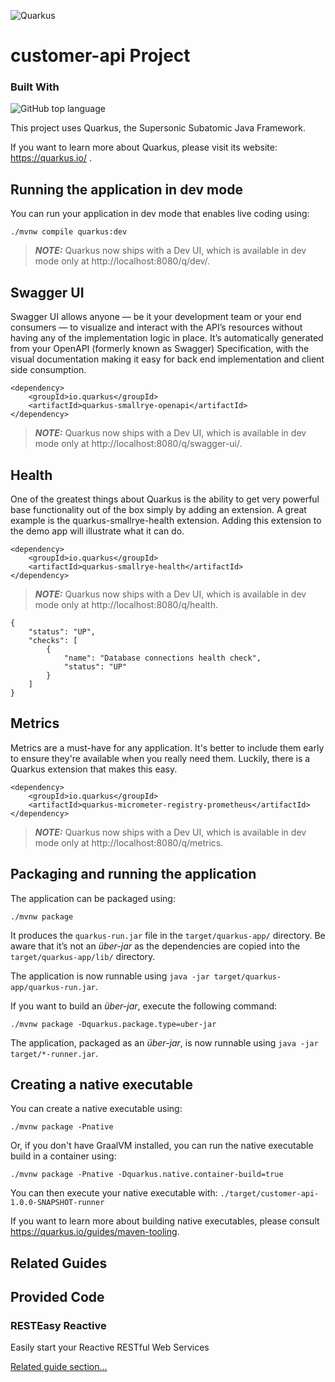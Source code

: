 ![Quarkus](https://camo.githubusercontent.com/62d4f160c458785b41aa5961dbf35295843fd582cb7a931e962c77d295bd23f9/68747470733a2f2f64657369676e2e6a626f73732e6f72672f717561726b75732f6c6f676f2f66696e616c2f504e472f717561726b75735f6c6f676f5f686f72697a6f6e74616c5f7267625f3132383070785f64656661756c742e706e672367682d6c696768742d6d6f64652d6f6e6c79)




# customer-api Project
### Built With
![GitHub top language](https://img.shields.io/github/languages/top/Nyaraa-2/customer-api-quarkus)


This project uses Quarkus, the Supersonic Subatomic Java Framework.

If you want to learn more about Quarkus, please visit its website: https://quarkus.io/ .

## Running the application in dev mode

You can run your application in dev mode that enables live coding using:
```shell script
./mvnw compile quarkus:dev
```

> **_NOTE:_**  Quarkus now ships with a Dev UI, which is available in dev mode only at http://localhost:8080/q/dev/.

## Swagger UI

Swagger UI allows anyone — be it your development team or your end consumers — to visualize and interact with the API’s resources without having any of the implementation logic in place. It’s automatically generated from your OpenAPI (formerly known as Swagger) Specification, with the visual documentation making it easy for back end implementation and client side consumption.

```shell script
<dependency>
    <groupId>io.quarkus</groupId>
    <artifactId>quarkus-smallrye-openapi</artifactId>
</dependency>
```

> **_NOTE:_**  Quarkus now ships with a Dev UI, which is available in dev mode only at http://localhost:8080/q/swagger-ui/.


## Health

One of the greatest things about Quarkus is the ability to get very powerful base functionality out of the box simply by adding an extension. A great example is the quarkus-smallrye-health extension. Adding this extension to the demo app will illustrate what it can do.
```shell script
<dependency>
    <groupId>io.quarkus</groupId>
    <artifactId>quarkus-smallrye-health</artifactId>
</dependency>
```

> **_NOTE:_**  Quarkus now ships with a Dev UI, which is available in dev mode only at http://localhost:8080/q/health.

```shell script
{
    "status": "UP",
    "checks": [
        {
            "name": "Database connections health check",
            "status": "UP"
        }
    ]
}
```

## Metrics

Metrics are a must-have for any application. It's better to include them early to ensure they're available when you really need them. Luckily, there is a Quarkus extension that makes this easy.
```shell script
<dependency>
    <groupId>io.quarkus</groupId>
    <artifactId>quarkus-micrometer-registry-prometheus</artifactId>
</dependency>
```

> **_NOTE:_**  Quarkus now ships with a Dev UI, which is available in dev mode only at http://localhost:8080/q/metrics.


## Packaging and running the application

The application can be packaged using:
```shell script
./mvnw package
```
It produces the `quarkus-run.jar` file in the `target/quarkus-app/` directory.
Be aware that it’s not an _über-jar_ as the dependencies are copied into the `target/quarkus-app/lib/` directory.

The application is now runnable using `java -jar target/quarkus-app/quarkus-run.jar`.

If you want to build an _über-jar_, execute the following command:
```shell script
./mvnw package -Dquarkus.package.type=uber-jar
```

The application, packaged as an _über-jar_, is now runnable using `java -jar target/*-runner.jar`.

## Creating a native executable

You can create a native executable using: 
```shell script
./mvnw package -Pnative
```

Or, if you don't have GraalVM installed, you can run the native executable build in a container using: 
```shell script
./mvnw package -Pnative -Dquarkus.native.container-build=true
```

You can then execute your native executable with: `./target/customer-api-1.0.0-SNAPSHOT-runner`

If you want to learn more about building native executables, please consult https://quarkus.io/guides/maven-tooling.

## Related Guides


## Provided Code

### RESTEasy Reactive

Easily start your Reactive RESTful Web Services

[Related guide section...](https://quarkus.io/guides/getting-started-reactive#reactive-jax-rs-resources)
